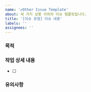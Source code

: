 ```yaml
---
name: '✔Other Issue Template'
about: 세 가지 상황 이외의 이슈 템플릿입니다.
title: '[이슈 유형] 이슈 내용'
labels: ''
assignees: ''
---
```


### 목적

### 작업 상세 내용

- [ ]

### 유의사항
